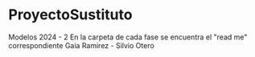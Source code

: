 # ProyectoSustituto
Modelos 2024 - 2
En la carpeta de cada fase se encuentra el "read me" correspondiente
Gaia Ramirez - Silvio Otero

